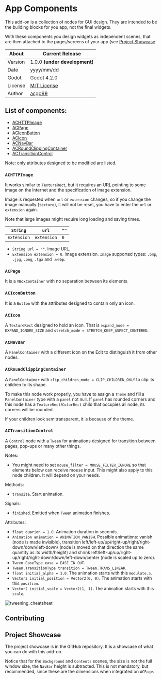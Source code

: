# App Components

This add-on is a collection of nodes for GUI design. They are intended to be the building blocks for you app, not the final widgets.

With these components you design widgets as independent scenes, that are then attached to the pages/screens of your app (see [Project Showcase](#projectshowcase).

| About      | Current Release                     |
|------------|-------------------------------------|
| Version    | 1.0.0 **(under development)**       |
| Date       | yyyy/mm/dd                          |
| Godot      | Godot 4.2.0                         |
| License    | [MIT License](./LICENSE.md)     |
| Author     | [acgc99](https://github.com/acgc99) |

## List of components:
- [ACHTTPImage](#achttpimage)
- [ACPage](#acpage)
- [ACIconButton](#aciconbutton)
- [ACIcon](#acicon)
- [ACNavBar](#acnavbar)
- [ACRoundClippingContainer](#acroundclippingcontainer)
- [ACTransitionControl](#actransitioncontrol)

Note: only attributes designed to be modified are listed.

### `ACHTTPImage` <a name="achttpimage"></a>

It works similar to `TextureRect`, but it requires an URL pointing to some image on the Internet and the specification of image extension.

Image is requested when `url` or `extension` changes, so if you change the image manually (`texture`), it will not be reset, you have to enter the `url` or `extension` again.

Note that large images might require long loading and saving times.

| `String`    | `url`       | `""` |
|-------------|-------------|------|
| `Extension` | `extension` | `0`  |


- `String url = ""`. Image URL.
- `Extension extension = 0`. Image extension. `Image` supported types: `.bmp`, `.jpg`, `.png`, `.tga` and `.webp`.

### `ACPage` <a name="acpage"></a>

It is a `VBoxContainer` with no separation between its elements.

### `ACIconButton` <a name="aciconbutton"></a>

It is a `Button` with the attributes designed to contain only an icon.

### `ACIcon` <a name="acicon"></a>

A `TextureRect` designed to hold an icon. That is `expand_mode = EXPAND_IGNORE_SIZE` and `stretch_mode = STRETCH_KEEP_ASPECT_CENTERED`.

### `ACNavBar` <a name="acnavbar"></a>

A `PanelContainer` with a different icon on the Edit to distinguish it from other nodes.

### `ACRoundClippingContainer` <a name="acroundclippingcontainer"></a>

A `PanelContainer` with `clip_children_mode = CLIP_CHILDREN_ONLY` to clip its children to its shape.

To make this node work properly, you have to assign a `Theme` and fill a `PanelContainer` type with a `panel` not null. If `panel` has rounded corners and this node has a `TextureRect`/`ColorRect` child that occupies all node, its corners will be rounded.

If your children look semitransparent, it is because of the theme.

### `ACTransitionControl` <a name="actransitioncontrol"></a>

A `Control` node with a `Tween` for animations designed for transition between pages, pop-ups or many other things.

Notes:
- You might need to set `mouse_filter = MOUSE_FILTER_IGNORE` so that elements below can receive mouse input. This might also apply to this node children. It will depend on your needs.

Methods:
- `transite`. Start animation.

Signals:
- `finished`. Emitted when `Tween` animation finishes.

Attributes:
- `float duarion = 1.0`. Animation duration in seconds.
- `Animation animation = ANIMATION_VANISH`. Possible animations: vanish (node is made invisible), transition left/left-up/up/right-up/right/right-down/down/left-down/ (node is moved on that direction the same quantity as its width/height) and shrink left/left-up/up/right-up/right/right-down/down/left-down/center (node is scaled up to zero).
- `Tween.EaseType ease = EASE_IN_OUT`.
- `Tween.TransitionType transition = Tween.TRANS_LINEAR`.
- `float initial_alpha = 1.0`. The animation starts with this `modulate.a`.
- `Vector2 initial_position = Vector2(0, 0)`. The animation starts with this `position`.
- `Vector2 initial_scale = Vector2(1, 1)`. The animation starts with this `scale`.

![tweening_cheatsheet](https://raw.githubusercontent.com/godotengine/godot-docs/master/img/tween_cheatsheet.webp) 

## Contributing <a name="contributing"></a>

## Project Showcase <a name="projectshowcase"></a>

The project showcase is in the GitHub repository. It is a showcase of what you can do with this add-on.

Notice that for the `Background` and `Contents` scenes, the size is not the full window size, the `NavBar` height is subtracted. This is not mandatory, but recommended, since these are the dimensions when integrated on `ACPage`.